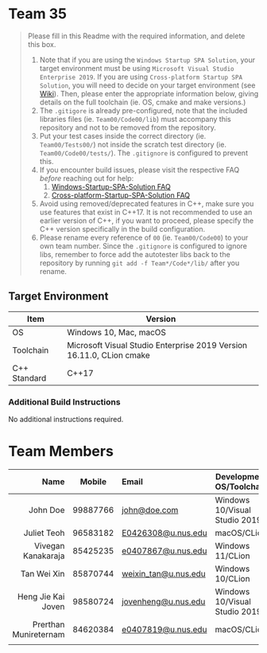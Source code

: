 # Team 35

> Please fill in this Readme with the required information, and delete this box.
>
> 1. Note that if you are using the `Windows Startup SPA Solution`, your target environment must be using `Microsoft Visual Studio Enterprise 2019`.
>    If you are using `Cross-platform Startup SPA Solution`, you will need to decide on your target environment (see [Wiki](https://github.com/nus-cs3203/project-wiki/wiki/Version-Control-System-and-Code-Repository)).
>    Then, please enter the appropriate information below, giving details on the full toolchain (ie. OS, cmake and make versions.)
> 2. The `.gitigore` is already pre-configured, note that the included libraries files (ie. `Team00/Code00/lib`) must accompany this repository and not to be removed from the repository.
> 3. Put your test cases inside the correct directory (ie. `Team00/Tests00/`) not inside the scratch test directory (ie. `Team00/Code00/tests/`). The `.gitignore` is configured to prevent this.
> 4. If you encounter build issues, please visit the respective FAQ _before_ reaching out for help:
>    1. [Windows-Startup-SPA-Solution FAQ](https://github.com/nus-cs3203/project-wiki/wiki/Windows-Startup-SPA-Solution#faq)
>    2. [Cross-platform-Startup-SPA-Solution FAQ](https://github.com/nus-cs3203/project-wiki/wiki/Cross-platform-Startup-SPA-Solution#faq)
> 5. Avoid using removed/deprecated features in C++, make sure you use features that exist in C++17. It is not recommended to use an earlier version of C++, if you want to proceed, please specify the C++ version specifically in the build configuration.
> 6. Please rename every reference of `00` (ie. `Team00/Code00`) to your own team number. Since the `.gitignore` is configured to ignore libs, remember to force add the autotester libs back to the repository by running `git add -f Team*/Code*/lib/` after you rename.

## Target Environment

| Item         | Version                                                              |
| ------------ | -------------------------------------------------------------------- |
| OS           | Windows 10, Mac, macOS                                               |
| Toolchain    | Microsoft Visual Studio Enterprise 2019 Version 16.11.0, CLion cmake |
| C++ Standard | C++17                                                                |

### Additional Build Instructions

No additional instructions required.

# Team Members

|               Name   |  Mobile  | Email                | Development OS/Toolchain      |
|---------------------:|:--------:|:---------------------|-------------------------------|
|           John Doe   | 99887766 | john@doe.com         | Windows 10/Visual Studio 2019 |
|        Juliet Teoh   | 96583182 | E0426308@u.nus.edu   | macOS/CLion                   |
| Vivegan Kanakaraja   | 85425235 | e0407867@u.nus.edu   | Windows 11/CLion              |
|        Tan Wei Xin   | 85870744 | weixin_tan@u.nus.edu | Windows 10/CLion              |
| Heng Jie Kai Joven   | 98580724 | jovenheng@u.nus.edu  | Windows 10/Visual Studio 2019 |
| Prerthan Munireternam| 84620384 | e0407819@u.nus.edu   | macOS/CLion                   |
             |
